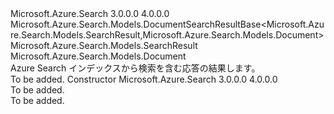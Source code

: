 <Type Name="DocumentSearchResult" FullName="Microsoft.Azure.Search.Models.DocumentSearchResult">
  <TypeSignature Language="C#" Value="public class DocumentSearchResult : Microsoft.Azure.Search.Models.DocumentSearchResultBase&lt;Microsoft.Azure.Search.Models.SearchResult,Microsoft.Azure.Search.Models.Document&gt;" />
  <TypeSignature Language="ILAsm" Value=".class public auto ansi beforefieldinit DocumentSearchResult extends Microsoft.Azure.Search.Models.DocumentSearchResultBase`2&lt;class Microsoft.Azure.Search.Models.SearchResult, class Microsoft.Azure.Search.Models.Document&gt;" />
  <TypeSignature Language="DocId" Value="T:Microsoft.Azure.Search.Models.DocumentSearchResult" />
  <TypeSignature Language="VB.NET" Value="Public Class DocumentSearchResult&#xA;Inherits DocumentSearchResultBase(Of SearchResult, Document)" />
  <TypeSignature Language="F#" Value="type DocumentSearchResult = class&#xA;    inherit DocumentSearchResultBase&lt;SearchResult, Document&gt;" />
  <AssemblyInfo>
    <AssemblyName>Microsoft.Azure.Search</AssemblyName>
    <AssemblyVersion>3.0.0.0</AssemblyVersion>
    <AssemblyVersion>4.0.0.0</AssemblyVersion>
  </AssemblyInfo>
  <Base>
    <BaseTypeName>Microsoft.Azure.Search.Models.DocumentSearchResultBase&lt;Microsoft.Azure.Search.Models.SearchResult,Microsoft.Azure.Search.Models.Document&gt;</BaseTypeName>
    <BaseTypeArguments>
      <BaseTypeArgument TypeParamName="TResult">Microsoft.Azure.Search.Models.SearchResult</BaseTypeArgument>
      <BaseTypeArgument TypeParamName="TDoc">Microsoft.Azure.Search.Models.Document</BaseTypeArgument>
    </BaseTypeArguments>
  </Base>
  <Interfaces />
  <Docs>
    <summary>
            Azure Search インデックスから検索を含む応答の結果します。
            </summary>
    <remarks>To be added.</remarks>
  </Docs>
  <Members>
    <Member MemberName=".ctor">
      <MemberSignature Language="C#" Value="public DocumentSearchResult ();" />
      <MemberSignature Language="ILAsm" Value=".method public hidebysig specialname rtspecialname instance void .ctor() cil managed" />
      <MemberSignature Language="DocId" Value="M:Microsoft.Azure.Search.Models.DocumentSearchResult.#ctor" />
      <MemberSignature Language="VB.NET" Value="Public Sub New ()" />
      <MemberType>Constructor</MemberType>
      <AssemblyInfo>
        <AssemblyName>Microsoft.Azure.Search</AssemblyName>
        <AssemblyVersion>3.0.0.0</AssemblyVersion>
        <AssemblyVersion>4.0.0.0</AssemblyVersion>
      </AssemblyInfo>
      <Parameters />
      <Docs>
        <summary>To be added.</summary>
        <remarks>To be added.</remarks>
      </Docs>
    </Member>
  </Members>
</Type>